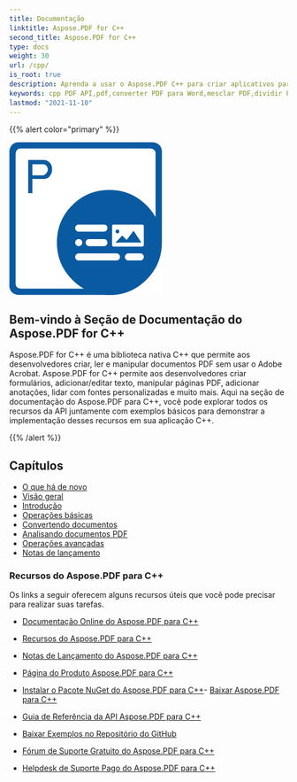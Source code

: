 ```yaml
---
title: Documentação
linktitle: Aspose.PDF for C++
second_title: Aspose.PDF for C++
type: docs
weight: 30
url: /cpp/
is_root: true
description: Aprenda a usar o Aspose.PDF C++ para criar aplicativos para processamento de documentos PDF em qualquer plataforma usando C#, VB. Navegue por tutoriais, código de exemplo e mais.
keywords: cpp PDF API,pdf,converter PDF para Word,mesclar PDF,dividir PDF,converter PDF para Excel,PDF para PPT,PNG para PDF,PDF em JPEG
lastmod: "2021-11-10"
---
```


{{% alert color="primary" %}}

![Aspose.PDF for C++ Logo](aspose_pdf-for-cpp.png)

<h2>Bem-vindo à Seção de Documentação do Aspose.PDF for C++</h2>

Aspose.PDF for C++ é uma biblioteca nativa C++ que permite aos desenvolvedores criar, ler e manipular documentos PDF sem usar o Adobe Acrobat. Aspose.PDF for C++ permite aos desenvolvedores criar formulários, adicionar/editar texto, manipular páginas PDF, adicionar anotações, lidar com fontes personalizadas e muito mais. Aqui na seção de documentação do Aspose.PDF para C++, você pode explorar todos os recursos da API juntamente com exemplos básicos para demonstrar a implementação desses recursos em sua aplicação C++.

{{% /alert %}}

<h2>Capítulos</h2>

- [O que há de novo](/pdf/cpp/whatsnew/)
- [Visão geral](/pdf/cpp/overview/)
- [Introdução](/pdf/cpp/get-started/)
- [Operações básicas](/pdf/cpp/basic-operations/)
- [Convertendo documentos](/pdf/cpp/converting/)
- [Analisando documentos PDF](/pdf/cpp/parsing/)
- [Operações avançadas](/pdf/cpp/advanced-operations/)
- [Notas de lançamento](https://releases.aspose.com/pdf/cpp/release-notes/)

<h3> Recursos do Aspose.PDF para C++</h3>

Os links a seguir oferecem alguns recursos úteis que você pode precisar para realizar suas tarefas.

- [Documentação Online do Aspose.PDF para C++](/pdf/cpp/)
- [Recursos do Aspose.PDF para C++](/pdf/cpp/overview/)
- [Notas de Lançamento do Aspose.PDF para C++](https://releases.aspose.com/pdf/cpp/release-notes/)
- [Página do Produto Aspose.PDF para C++](https://products.aspose.com/pdf/cpp/)

- [Instalar o Pacote NuGet do Aspose.PDF para C++](https://www.nuget.org/packages/Aspose.PDF.CPP/)- [Baixar Aspose.PDF para C++](https://releases.aspose.com/pdf/cpp/)
- [Guia de Referência da API Aspose.PDF para C++](https://reference.aspose.com/pdf/cpp)
- [Baixar Exemplos no Repositório do GitHub](https://github.com/aspose-pdf/Aspose.PDF-for-C)
- [Fórum de Suporte Gratuito do Aspose.PDF para C++](https://forum.aspose.com/c/pdf/10)
- [Helpdesk de Suporte Pago do Aspose.PDF para C++](https://helpdesk.aspose.com/)